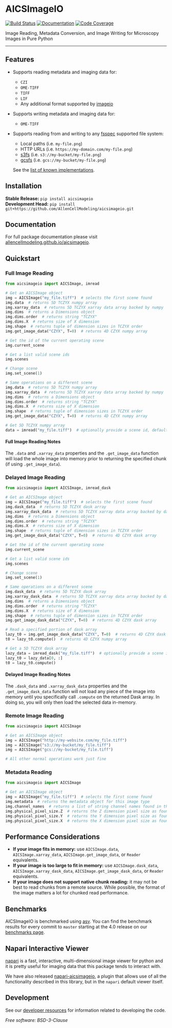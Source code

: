 # AICSImageIO

[![Build Status](https://github.com/AllenCellModeling/aicsimageio/workflows/Build%20Main/badge.svg)](https://github.com/AllenCellModeling/aicsimageio/actions)
[![Documentation](https://github.com/AllenCellModeling/aicsimageio/workflows/Documentation/badge.svg)](https://AllenCellModeling.github.io/aicsimageio/)
[![Code Coverage](https://codecov.io/gh/AllenCellModeling/aicsimageio/branch/main/graph/badge.svg)](https://codecov.io/gh/AllenCellModeling/aicsimageio)

Image Reading, Metadata Conversion, and Image Writing for Microscopy Images in Pure Python

---

## Features

-   Supports reading metadata and imaging data for:
    -   `CZI`
    -   `OME-TIFF`
    -   `TIFF`
    -   `LIF`
    -   Any additional format supported by [imageio](https://github.com/imageio/imageio)
-   Supports writing metadata and imaging data for:
    -   `OME-TIFF`
-   Supports reading from and writing to any
    [fsspec](https://github.com/intake/filesystem_spec) supported file system:

    -   Local paths (i.e. `my-file.png`)
    -   HTTP URLs (i.e. `https://my-domain.com/my-file.png`)
    -   [s3fs](https://github.com/dask/s3fs) (i.e. `s3://my-bucket/my-file.png`)
    -   [gcsfs](https://github.com/dask/gcsfs) (i.e. `gcs://my-bucket/my-file.png`)

    See the [list of known implementations](https://filesystem-spec.readthedocs.io/en/latest/?badge=latest#implementations).

## Installation

**Stable Release:** `pip install aicsimageio`<br>
**Development Head:** `pip install git+https://github.com/AllenCellModeling/aicsimageio.git`

## Documentation

For full package documentation please visit
[allencellmodeling.github.io/aicsimageio](https://allencellmodeling.github.io/aicsimageio/index.html).

## Quickstart

### Full Image Reading

```python
from aicsimageio import AICSImage, imread

# Get an AICSImage object
img = AICSImage("my_file.tiff")  # selects the first scene found
img.data  # returns 5D TCZYX numpy array
img.xarray_data  # returns 5D TCZYX xarray data array backed by numpy
img.dims  # returns a Dimensions object
img.dims.order  # returns string "TCZYX"
img.dims.X  # returns size of X dimension
img.shape  # returns tuple of dimension sizes in TCZYX order
img.get_image_data("CZYX", T=0)  # returns 4D CZYX numpy array

# Get the id of the current operating scene
img.current_scene

# Get a list valid scene ids
img.scenes

# Change scene
img.set_scene(1)

# Same operations on a different scene
img.data  # returns 5D TCZYX numpy array
img.xarray_data  # returns 5D TCZYX xarray data array backed by numpy
img.dims  # returns a Dimensions object
img.dims.order  # returns string "TCZYX"
img.dims.X  # returns size of X dimension
img.shape  # returns tuple of dimension sizes in TCZYX order
img.get_image_data("CZYX", T=0)  # returns 4D CZYX numpy array

# Get 5D TCZYX numpy array
data = imread("my_file.tiff")  # optionally provide a scene id, default first
```

#### Full Image Reading Notes

The `.data` and `.xarray_data` properties and the `.get_image_data` function will
load the whole image into memory prior to returning the specified chunk (if using
`.get_image_data`).

### Delayed Image Reading

```python
from aicsimageio import AICSImage, imread_dask

# Get an AICSImage object
img = AICSImage("my_file.tiff")  # selects the first scene found
img.dask_data  # returns 5D TCZYX dask array
img.xarray_dask_data  # returns 5D TCZYX xarray data array backed by dask array
img.dims  # returns a Dimensions object
img.dims.order  # returns string "TCZYX"
img.dims.X  # returns size of X dimension
img.shape  # returns tuple of dimension sizes in TCZYX order
img.get_image_dask_data("CZYX", T=0)  # returns 4D CZYX dask array

# Get the id of the current operating scene
img.current_scene

# Get a list valid scene ids
img.scenes

# Change scene
img.set_scene(1)

# Same operations on a different scene
img.dask_data  # returns 5D TCZYX dask array
img.xarray_dask_data  # returns 5D TCZYX xarray data array backed by dask array
img.dims  # returns a Dimensions object
img.dims.order  # returns string "TCZYX"
img.dims.X  # returns size of X dimension
img.shape  # returns tuple of dimension sizes in TCZYX order
img.get_image_dask_data("CZYX", T=0)  # returns 4D CZYX dask array

# Read a specified portion of dask array
lazy_t0 = img.get_image_dask_data("CZYX", T=0)  # returns 4D CZYX dask array
t0 = lazy_t0.compute()  # returns 4D CZYX numpy array

# Get a 5D TCZYX dask array
lazy_data = imread_dask("my_file.tiff")  # optionally provide a scene id, default first
lazy_t0 = lazy_data[0, :]
t0 = lazy_t0.compute()
```

#### Delayed Image Reading Notes

The `.dask_data` and `.xarray_dask_data` properties and the `.get_image_dask_data`
function will not load any piece of the image into memory until you specifically
call `.compute` on the returned Dask array. In doing so, you will only then load the
selected data in-memory.

### Remote Image Reading

```python
from aicsimageio import AICSImage

# Get an AICSImage object
img = AICSImage("http://my-website.com/my_file.tiff")
img = AICSImage("s3://my-bucket/my_file.tiff")
img = AICSImage("gcs://my-bucket/my_file.tiff")

# All other normal operations work just fine
```

### Metadata Reading

```python
from aicsimageio import AICSImage

# Get an AICSImage object
img = AICSImage("my_file.tiff")  # selects the first scene found
img.metadata  # returns the metadata object for this image type
img.channel_names  # returns a list of string channel names found in the metadata
img.physical_pixel_size.Z  # returns the Z dimension pixel size as found in the metadata
img.physical_pixel_size.Y  # returns the Y dimension pixel size as found in the metadata
img.physical_pixel_size.X  # returns the X dimension pixel size as found in the metadata
```

## Performance Considerations

-   **If your image fits in memory:** use `AICSImage.data`, `AICSImage.xarray_data`,
    `AICSImage.get_image_data`, or `Reader` equivalents.
-   **If your image is too large to fit in memory:** use `AICSImage.dask_data`,
    `AICSImage.xarray_dask_data`, `AICSImage.get_image_dask_data`, or `Reader` equivalents.
-   **If your image does not support native chunk reading:** it may not be best to read
    chunks from a remote source. While possible, the format of the image matters a lot for
    chunked read performance.

## Benchmarks

AICSImageIO is benchmarked using [asv](https://asv.readthedocs.io/en/stable/).
You can find the benchmark results for every commit to `master` starting at the 4.0
release on our
[benchmarks page](https://AllenCellModeling.github.io/aicsimageio/_benchmarks/index.html).

## Napari Interactive Viewer

[napari](https://github.com/Napari/napari) is a fast, interactive, multi-dimensional
image viewer for python and it is pretty useful for imaging data that this package
tends to interact with.

We have also released
[napari-aicsimageio](https://github.com/AllenCellModeling/napari-aicsimageio), a plugin
that allows use of all the functionality described in this library, but in the `napari`
default viewer itself.

## Development

See our
[developer resources](https://allencellmodeling.github.io/aicsimageio/developer_resources)
for information related to developing the code.

_Free software: BSD-3-Clause_
